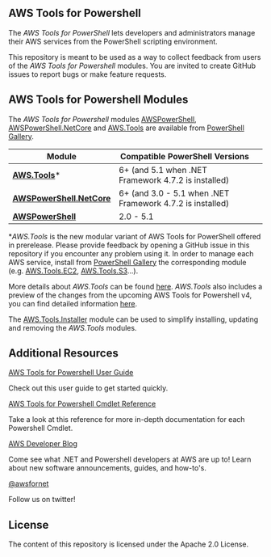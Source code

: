 ## AWS Tools for Powershell

The _AWS Tools for PowerShell_ lets developers and administrators manage their AWS services from the PowerShell scripting environment.

This repository is meant to be used as a way to collect feedback from users of the _AWS Tools for Powershell_ modules. You are invited to create GitHub issues to report bugs or make feature requests.

## AWS Tools for Powershell Modules

The _AWS Tools for Powershell_ modules [AWSPowerShell](https://www.powershellgallery.com/packages/AWSPowerShell), [AWSPowerShell.NetCore](https://www.powershellgallery.com/packages/AWSPowerShell.NetCore) and [AWS.Tools](https://www.powershellgallery.com/packages/AWS.Tools.Common) are available from [PowerShell Gallery](https://www.powershellgallery.com/).


| Module | **Compatible PowerShell Versions** |  |
|---|---|---|
| **[AWS.Tools](https://www.powershellgallery.com/packages/AWS.Tools.Common)*** | 6+ (and 5.1 when .NET Framework 4.7.2 is installed) |
| **[AWSPowerShell.NetCore](https://www.powershellgallery.com/packages/AWSPowerShell.NetCore)** | 6+ (and 3.0 - 5.1 when .NET Framework 4.7.2 is installed) |
| **[AWSPowerShell](https://www.powershellgallery.com/packages/AWSPowerShell)** | 2.0 - 5.1 |

*_AWS.Tools_ is the new modular variant of AWS Tools for PowerShell offered in prerelease. Please provide feedback by opening a GitHub issue in this repository if you encounter any problem using it. In order to manage each AWS service, install from [PowerShell Gallery](https://www.powershellgallery.com/) the corresponding module (e.g. [AWS.Tools.EC2](https://www.powershellgallery.com/packages/AWS.Tools.EC2), [AWS.Tools.S3](https://www.powershellgallery.com/packages/AWS.Tools.S3)...).

More details about _AWS.Tools_ can be found [here](https://github.com/aws/aws-tools-for-powershell/issues/33). _AWS.Tools_ also includes a preview of the changes from the upcoming AWS Tools for Powershell v4, you can find detailed information [here](https://github.com/aws/aws-tools-for-powershell/issues/61).

The [AWS.Tools.Installer](https://www.powershellgallery.com/packages/AWS.Tools.Installer) module can be used to simplify installing, updating and removing the _AWS.Tools_ modules.

## Additional Resources

[AWS Tools for Powershell User Guide](https://docs.aws.amazon.com/powershell/latest/userguide/pstools-welcome.html)

Check out this user guide to get started quickly.

[AWS Tools for Powershell Cmdlet Reference](https://docs.aws.amazon.com/powershell/latest/reference/Index.html)

Take a look at this reference for more in-depth documentation for each Powershell Cmdlet.

[AWS Developer Blog](https://aws.amazon.com/blogs/developer/category/programing-language/dot-net/)

Come see what .NET and Powershell developers at AWS are up to! Learn about new software announcements, guides, and how-to's.

[@awsfornet](https://twitter.com/awsfornet)

Follow us on twitter!

## License

The content of this repository is licensed under the Apache 2.0 License.
